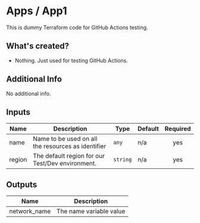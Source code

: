 # Apps / App1

This is dummy Terraform code for GitHub Actions testing.

## What's created?

* Nothing. Just used for testing GitHub Actions.

## Additional Info

No additional info.

## Inputs

| Name | Description | Type | Default | Required |
|------|-------------|------|---------|:--------:|
| name | Name to be used on all the resources as identifier | `any` | n/a | yes |
| region | The default region for our Test/Dev environment. | `string` | n/a | yes |

## Outputs

| Name | Description |
|------|-------------|
| network\_name | The name variable value |